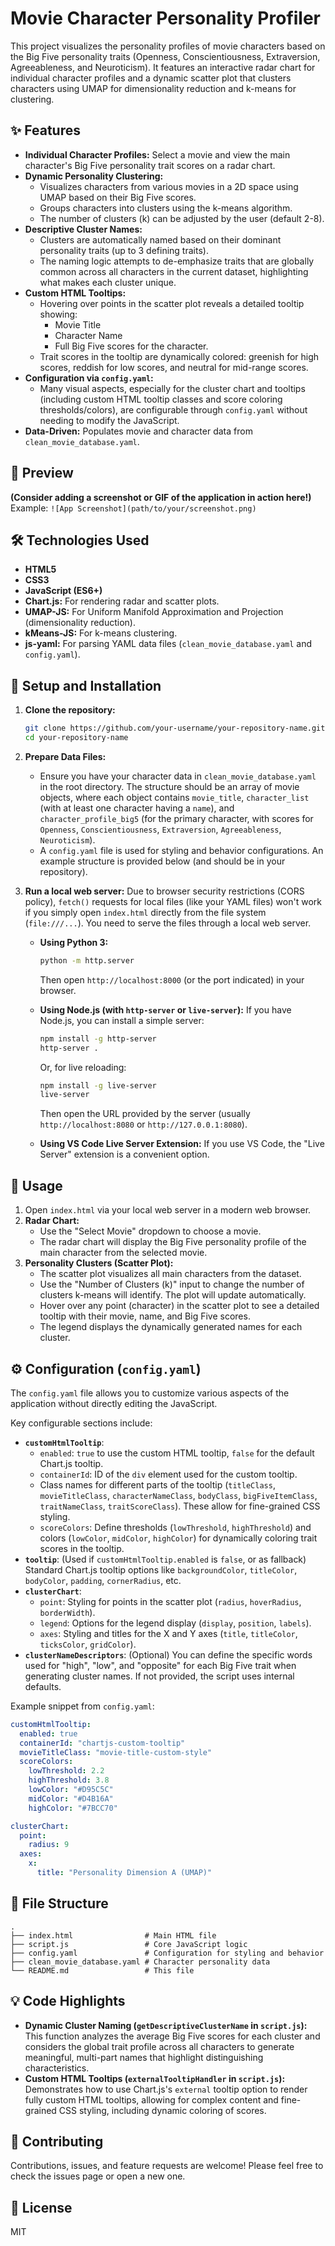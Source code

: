 # Movie Character Personality Profiler

This project visualizes the personality profiles of movie characters based on the Big Five personality traits (Openness, Conscientiousness, Extraversion, Agreeableness, and Neuroticism). It features an interactive radar chart for individual character profiles and a dynamic scatter plot that clusters characters using UMAP for dimensionality reduction and k-means for clustering.

## ✨ Features

*   **Individual Character Profiles:** Select a movie and view the main character's Big Five personality trait scores on a radar chart.
*   **Dynamic Personality Clustering:**
    *   Visualizes characters from various movies in a 2D space using UMAP based on their Big Five scores.
    *   Groups characters into clusters using the k-means algorithm.
    *   The number of clusters (k) can be adjusted by the user (default 2-8).
*   **Descriptive Cluster Names:**
    *   Clusters are automatically named based on their dominant personality traits (up to 3 defining traits).
    *   The naming logic attempts to de-emphasize traits that are globally common across all characters in the current dataset, highlighting what makes each cluster unique.
*   **Custom HTML Tooltips:**
    *   Hovering over points in the scatter plot reveals a detailed tooltip showing:
        *   Movie Title
        *   Character Name
        *   Full Big Five scores for the character.
    *   Trait scores in the tooltip are dynamically colored: greenish for high scores, reddish for low scores, and neutral for mid-range scores.
*   **Configuration via `config.yaml`:**
    *   Many visual aspects, especially for the cluster chart and tooltips (including custom HTML tooltip classes and score coloring thresholds/colors), are configurable through `config.yaml` without needing to modify the JavaScript.
*   **Data-Driven:** Populates movie and character data from `clean_movie_database.yaml`.

## 📸 Preview

**(Consider adding a screenshot or GIF of the application in action here!)**
Example:
`![App Screenshot](path/to/your/screenshot.png)`

## 🛠️ Technologies Used

*   **HTML5**
*   **CSS3**
*   **JavaScript (ES6+)**
*   **Chart.js:** For rendering radar and scatter plots.
*   **UMAP-JS:** For Uniform Manifold Approximation and Projection (dimensionality reduction).
*   **kMeans-JS:** For k-means clustering.
*   **js-yaml:** For parsing YAML data files (`clean_movie_database.yaml` and `config.yaml`).

## 🚀 Setup and Installation

1.  **Clone the repository:**
    ```bash
    git clone https://github.com/your-username/your-repository-name.git
    cd your-repository-name
    ```

2.  **Prepare Data Files:**
    *   Ensure you have your character data in `clean_movie_database.yaml` in the root directory. The structure should be an array of movie objects, where each object contains `movie_title`, `character_list` (with at least one character having a `name`), and `character_profile_big5` (for the primary character, with scores for `Openness`, `Conscientiousness`, `Extraversion`, `Agreeableness`, `Neuroticism`).
    *   A `config.yaml` file is used for styling and behavior configurations. An example structure is provided below (and should be in your repository).

3.  **Run a local web server:**
    Due to browser security restrictions (CORS policy), `fetch()` requests for local files (like your YAML files) won't work if you simply open `index.html` directly from the file system (`file:///...`). You need to serve the files through a local web server.

    *   **Using Python 3:**
        ```bash
        python -m http.server
        ```
        Then open `http://localhost:8000` (or the port indicated) in your browser.

    *   **Using Node.js (with `http-server` or `live-server`):**
        If you have Node.js, you can install a simple server:
        ```bash
        npm install -g http-server
        http-server .
        ```
        Or, for live reloading:
        ```bash
        npm install -g live-server
        live-server
        ```
        Then open the URL provided by the server (usually `http://localhost:8080` or `http://127.0.0.1:8080`).

    *   **Using VS Code Live Server Extension:** If you use VS Code, the "Live Server" extension is a convenient option.

## 📖 Usage

1.  Open `index.html` via your local web server in a modern web browser.
2.  **Radar Chart:**
    *   Use the "Select Movie" dropdown to choose a movie.
    *   The radar chart will display the Big Five personality profile of the main character from the selected movie.
3.  **Personality Clusters (Scatter Plot):**
    *   The scatter plot visualizes all main characters from the dataset.
    *   Use the "Number of Clusters (k)" input to change the number of clusters k-means will identify. The plot will update automatically.
    *   Hover over any point (character) in the scatter plot to see a detailed tooltip with their movie, name, and Big Five scores.
    *   The legend displays the dynamically generated names for each cluster.

## ⚙️ Configuration (`config.yaml`)

The `config.yaml` file allows you to customize various aspects of the application without directly editing the JavaScript.

Key configurable sections include:

*   **`customHtmlTooltip`**:
    *   `enabled`: `true` to use the custom HTML tooltip, `false` for the default Chart.js tooltip.
    *   `containerId`: ID of the `div` element used for the custom tooltip.
    *   Class names for different parts of the tooltip (`titleClass`, `movieTitleClass`, `characterNameClass`, `bodyClass`, `bigFiveItemClass`, `traitNameClass`, `traitScoreClass`). These allow for fine-grained CSS styling.
    *   `scoreColors`: Define thresholds (`lowThreshold`, `highThreshold`) and colors (`lowColor`, `midColor`, `highColor`) for dynamically coloring trait scores in the tooltip.
*   **`tooltip`**: (Used if `customHtmlTooltip.enabled` is `false`, or as fallback) Standard Chart.js tooltip options like `backgroundColor`, `titleColor`, `bodyColor`, `padding`, `cornerRadius`, etc.
*   **`clusterChart`**:
    *   `point`: Styling for points in the scatter plot (`radius`, `hoverRadius`, `borderWidth`).
    *   `legend`: Options for the legend display (`display`, `position`, `labels`).
    *   `axes`: Styling and titles for the X and Y axes (`title`, `titleColor`, `ticksColor`, `gridColor`).
*   **`clusterNameDescriptors`**: (Optional) You can define the specific words used for "high", "low", and "opposite" for each Big Five trait when generating cluster names. If not provided, the script uses internal defaults.

Example snippet from `config.yaml`:
```yaml
customHtmlTooltip:
  enabled: true
  containerId: "chartjs-custom-tooltip"
  movieTitleClass: "movie-title-custom-style"
  scoreColors:
    lowThreshold: 2.2
    highThreshold: 3.8
    lowColor: "#D95C5C"
    midColor: "#D4B16A"
    highColor: "#7BCC70"

clusterChart:
  point:
    radius: 9
  axes:
    x:
      title: "Personality Dimension A (UMAP)"
```

## 📁 File Structure

```
.
├── index.html                # Main HTML file
├── script.js                 # Core JavaScript logic
├── config.yaml               # Configuration for styling and behavior
├── clean_movie_database.yaml # Character personality data
└── README.md                 # This file
```

## 💡 Code Highlights

*   **Dynamic Cluster Naming (`getDescriptiveClusterName` in `script.js`):** This function analyzes the average Big Five scores for each cluster and considers the global trait profile across all characters to generate meaningful, multi-part names that highlight distinguishing characteristics.
*   **Custom HTML Tooltips (`externalTooltipHandler` in `script.js`):** Demonstrates how to use Chart.js's `external` tooltip option to render fully custom HTML tooltips, allowing for complex content and fine-grained CSS styling, including dynamic coloring of scores.

## 🤝 Contributing

Contributions, issues, and feature requests are welcome! Please feel free to check the issues page or open a new one.

## 📄 License

MIT
